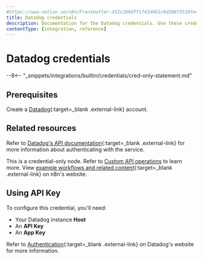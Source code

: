 ```yaml
---
#https://www.notion.so/n8n/Frontmatter-432c2b8dff1f43d4b1c8d20075510fe4
title: Datadog credentials
description: Documentation for the Datadog credentials. Use these credentials to authenticate Datadog in n8n, a workflow automation platform.
contentType: [integration, reference]
---
```

# Datadog credentials

--8<-- "_snippets/integrations/builtin/credentials/cred-only-statement.md"

## Prerequisites

Create a [Datadog](https://app.datadoghq.eu/signup){:target=_blank .external-link} account.

## Related resources

Refer to [Datadog's API documentation](https://docs.datadoghq.com/api/latest/){:target=_blank .external-link} for more information about authenticating with the service.

This is a credential-only node. Refer to [Custom API operations](/integrations/custom-operations/) to learn more. View [example workflows and related content](https://n8n.io/integrations/datadog/){:target=_blank .external-link} on n8n's website.


## Using API Key

To configure this credential, you'll need:

- Your Datadog instance **Host**
- An **API Key**
- An **App Key**
	
Refer to [Authentication](https://docs.datadoghq.com/api/latest/authentication/){:target=_blank .external-link} on Datadog's website for more information.
